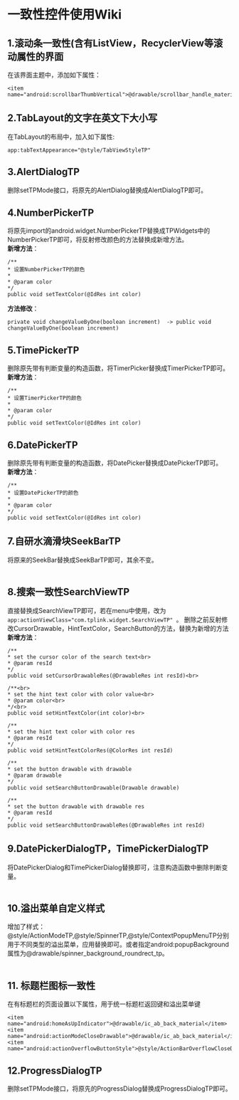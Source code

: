 # 一致性控件使用Wiki

## 1.滚动条一致性(含有ListView，RecyclerView等滚动属性的界面
在该界面主题中，添加如下属性：<br>
```
<item name="android:scrollbarThumbVertical">@drawable/scrollbar_handle_material_padding</item>
```

## 2.TabLayout的文字在英文下大小写
在TabLayout的布局中，加入如下属性:<br>
```
app:tabTextAppearance="@style/TabViewStyleTP"
```

## 3.AlertDialogTP
删除setTPMode接口，将原先的AlertDialog替换成AlertDialogTP即可。
<br>

## 4.NumberPickerTP
将原先import的android.widget.NumberPickerTP替换成TPWidgets中的NumberPickerTP即可，将反射修改颜色的方法替换成新增方法。<br>
**新增方法**：
```
/**
* 设置NumberPickerTP的颜色
* 
* @param color
*/
public void setTextColor(@IdRes int color)
```
**方法修改**：
```
private void changeValueByOne(boolean increment)  -> public void changeValueByOne(boolean increment)
```

## 5.TimePickerTP
删除原先带有判断变量的构造函数，将TimerPicker替换成TimerPickerTP即可。<br>
**新增方法**：<br>
```
/**
* 设置TimerPickerTP的颜色
*
* @param color
*/
public void setTextColor(@IdRes int color)
```

## 6.DatePickerTP
删除原先带有判断变量的构造函数，将DatePicker替换成DatePickerTP即可。<br>
**新增方法**：<br>
```
/**
* 设置DatePickerTP的颜色
*
* @param color
*/
public void setTextColor(@IdRes int color)
```
## 7.自研水滴滑块SeekBarTP
将原来的SeekBar替换成SeekBarTP即可，其余不变。<br>
<br>
## 8.搜索一致性SearchViewTP
直接替换成SearchViewTP即可，若在menu中使用，改为```app:actionViewClass="com.tplink.widget.SearchViewTP" ```。
删除之前反射修改CursorDrawable，HintTextColor，SearchButton的方法，替换为新增的方法<br>
**新增方法**：
```
/**
* set the cursor color of the search text<br>
* @param resId
*/
public void setCursorDrawableRes(@DrawableRes int resId)<br>

/**<br>
* set the hint text color with color value<br>
* @param color<br>
*/<br>
public void setHintTextColor(int color)<br>

/**
* set the hint text color with color res
* @param resId
*/
public void setHintTextColorRes(@ColorRes int resId)

/**
* set the button drawable with drawable
* @param drawable
*/
public void setSearchButtonDrawable(Drawable drawable)

/**
* set the button drawable with drawable res
* @param resId
*/
public void setSearchButtonDrawableRes(@DrawableRes int resId)
```

## 9.DatePickerDialogTP，TimePickerDialogTP
将DatePickerDialog和TimePickerDialog替换即可，注意构造函数中删除判断变量。
<br>
<br>
## 10.溢出菜单自定义样式
增加了样式：@style/ActionModeTP,@style/SpinnerTP,@style/ContextPopupMenuTP分别用于不同类型的溢出菜单，应用替换即可。或者指定android:popupBackground属性为@drawable/spinner_background_roundrect_tp。
<br>
<br>
## 11. 标题栏图标一致性
在有标题栏的页面设置以下属性，用于统一标题栏返回键和溢出菜单键<br>
```
<item name="android:homeAsUpIndicator">@drawable/ic_ab_back_material</item>
<item name="android:actionModeCloseDrawable">@drawable/ic_ab_back_material</item>
<item name="android:actionOverflowButtonStyle">@style/ActionBarOverflowCloseDrawableStyleTP</item>
```
## 12.ProgressDialogTP
删除setTPMode接口，将原先的ProgressDialog替换成ProgressDialogTP即可。
<br>
